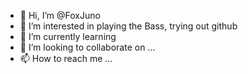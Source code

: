 - 👋 Hi, I’m @FoxJuno
- 👀 I’m interested in playing the Bass, trying out github
- 🌱 I’m currently learning 
- 💞️ I’m looking to collaborate on ...
- 📫 How to reach me ...

<!---
FoxJuno/FoxJuno is a ✨ special ✨ repository because its `README.md` (this file) appears on your GitHub profile.
You can click the Preview link to take a look at your changes.
--->
